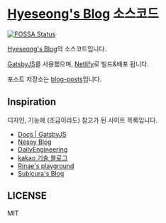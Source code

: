 # [Hyeseong's Blog](https://blog.cometkim.kr) 소스코드

[![FOSSA Status](https://app.fossa.io/api/projects/git%2Bgithub.com%2Fcometkim%2Fblog-src.svg?type=shield)](https://app.fossa.io/projects/git%2Bgithub.com%2Fcometkim%2Fblog-src?ref=badge_shield)

[Hyeseong's Blog](https://blog.cometkim.kr)의 소스코드입니다.

[GatsbyJS](https://www.gatsbyjs.org)를 사용했으며, [Netlify](https://www.netlify.com/)로 빌드&배포 됩니다.

포스트 저장소는 [blog-posts](https://github.com/cometkim/blog-posts)입니다.

## Inspiration

디자인, 기능에 (조금이라도) 참고가 된 사이트 목록입니다.

- [Docs | GatsbyJS](https://www.gatsbyjs.org/docs/)
- [Nesoy Blog](https://nesoy.github.io/)
- [DailyEngineering](https://hyunseob.github.io/)
- [kakao 기술 블로그](http://tech.kakao.com/)
- [Rinae's playground](https://emaren84.github.io/)
- [Subicura's Blog](https://subicura.com/)

## LICENSE

MIT
